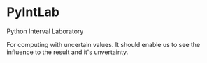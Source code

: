 # PyIntLab

Python Interval Laboratory

For computing with uncertain values.
It should enable us to see the influence to the result and it's unvertainty.
